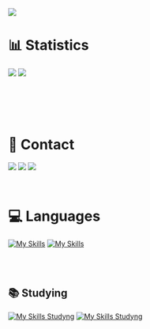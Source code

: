 <div>
   <img src="blob:https://br.pinterest.com/dab15d31-7a09-4cb7-945a-10868d08c7b2"">
</div>

# 📊 Statistics

![](https://github-readme-stats.vercel.app/api?username=joaovictorgit21&theme=blue-green&hide_border=false&include_all_commits=false&count_private=false)
![](https://github-readme-stats.vercel.app/api/top-langs/?username=joaovictorgit21&theme=blue-green&hide_border=false&include_all_commits=false&count_private=false&layout=compact)

<br>

<br><br>
# 📱 Contact

<a href = "mailto:joaovictorfariasdev@gmail.com"><img src="https://skillicons.dev/icons?i=gmail"></a>
<a href = "https://www.instagram.com/joaovictorfariasdev"><img src="https://skillicons.dev/icons?i=instagram"></a>
<a href = "https://linkedin.com/in/joaovictorfarias"><img src="https://skillicons.dev/icons?i=linkedin"></a>

<br>

# 💻 Languages

[![My Skills](https://skillicons.dev/icons?i=html,css,js,bootstrap,mysql&theme=light)](https://skillicons.dev)
[![My Skills](https://skillicons.dev/icons?i=figma&theme=dark)](https://skillicons.dev)

<br><br>
## 📚 Studying

[![My Skills Studyng](https://skillicons.dev/icons?i=js,java&theme=light)](https://skillicons.dev)
[![My Skills Studyng](https://skillicons.dev/icons?i=php&theme=dark)](https://skillicons.dev)
